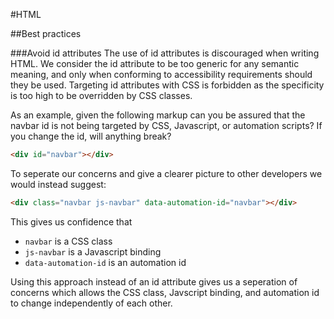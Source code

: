 #HTML

##Best practices

###Avoid id attributes
The use of id attributes is discouraged when writing HTML. We consider the id attribute to be too generic for any semantic meaning, and only when conforming to accessibility requirements should they be used. Targeting id attributes with CSS is forbidden as the specificity is too high to be overridden by CSS classes.

As an example, given the following markup can you be assured that the navbar id is not being targeted by CSS, Javascript, or automation scripts? If you change the id, will anything break?

```html
<div id="navbar"></div>
```

To seperate our concerns and give a clearer picture to other developers we would instead suggest:

```html
<div class="navbar js-navbar" data-automation-id="navbar"></div>
```

This gives us confidence that
* `navbar` is a CSS class
* `js-navbar` is a Javascript binding
* `data-automation-id` is an automation id

Using this approach instead of an id attribute gives us a seperation of concerns which allows the CSS class, Javscript binding, and automation id to change independently of each other.
